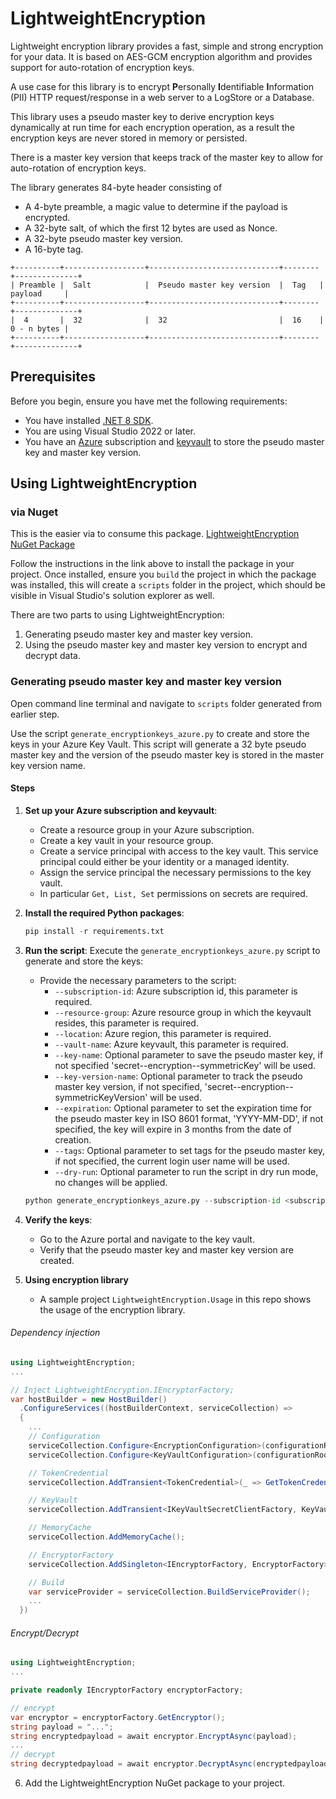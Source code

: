 # LightweightEncryption

Lightweight encryption library provides a fast, simple and strong encryption for your data.
It is based on AES-GCM encryption algorithm and provides support for auto-rotation of encryption keys.

A use case for this library is to encrypt <b>P</b>ersonally <b>I</b>dentifiable <b>I</b>nformation (PII) HTTP request/response in a web server to a LogStore or a Database.

This library uses a pseudo master key to derive encryption keys dynamically at run time for each encryption operation, as a result the encryption keys are never stored in memory or persisted.

There is a master key version that keeps track of the master key to allow for auto-rotation of encryption keys.

The library generates 84-byte header consisting of
* A 4-byte preamble, a magic value to determine if the payload is encrypted.
* A 32-byte salt, of which the first 12 bytes are used as Nonce.
* A 32-byte pseudo master key version.
* A 16-byte tag.

```
+----------+------------------+-----------------------------+--------+--------------+
| Preamble |  Salt            |  Pseudo master key version  |  Tag   |  payload     |
+----------+------------------+-----------------------------+--------+--------------+
|  4       |  32              |  32                         |  16    |  0 - n bytes |
+----------+------------------+-----------------------------+--------+--------------+
```

## Prerequisites

Before you begin, ensure you have met the following requirements:

- You have installed [.NET 8 SDK](https://dotnet.microsoft.com/download/dotnet/8.0).
- You are using Visual Studio 2022 or later.
- You have an [Azure](https://azure.microsoft.com) subscription and [keyvault](https://azure.microsoft.com/en-us/products/key-vault) to store the pseudo master key and master key version.

## Using LightweightEncryption

### via Nuget

This is the easier via to consume this package.
[LightweightEncryption NuGet Package](https://www.nuget.org/packages/LightweightEncryption)

Follow the instructions in the link above to install the package in your project.
Once installed, ensure you `build` the project in which the package was installed, this will create a `scripts` folder in the project, which should be visible in Visual Studio's solution explorer as well.

There are two parts to using LightweightEncryption:

1. Generating pseudo master key and master key version.
2. Using the pseudo master key and master key version to encrypt and decrypt data.

### Generating pseudo master key and master key version

Open command line terminal and navigate to `scripts` folder generated from earlier step.

Use the script `generate_encryptionkeys_azure.py` to create and store the keys in your Azure Key Vault.
This script will generate a 32 byte pseudo master key and the version of the pseudo master key is stored in the master key version name.

#### Steps

1. **Set up your Azure subscription and keyvault**:
    - Create a resource group in your Azure subscription.
    - Create a key vault in your resource group.
    - Create a service principal with access to the key vault. This service principal could either be your identity or a managed identity.
    - Assign the service principal the necessary permissions to the key vault.
    - In particular `Get, List, Set` permissions on secrets are required.

2. **Install the required Python packages**:

   ```python
   pip install -r requirements.txt
   ```

3. **Run the script**:
    Execute the `generate_encryptionkeys_azure.py` script to generate and store the keys:
    - Provide the necessary parameters to the script:
        - `--subscription-id`: Azure subscription id, this parameter is required.
        - `--resource-group`: Azure resource group in which the keyvault resides, this parameter is required.
        - `--location`: Azure region, this parameter is required.
        - `--vault-name`: Azure keyvault, this parameter is required.
        - `--key-name`: Optional parameter to save the pseudo master key, if not specified 'secret--encryption--symmetricKey' will be used.
        - `--key-version-name`: Optional parameter to track the pseudo master key version, if not specified, 'secret--encryption--symmetricKeyVersion' will be used.
        - `--expiration`: Optional parameter to set the expiration time for the pseudo master key in ISO 8601 format, 'YYYY-MM-DD', if not specified, the key will expire in 3 months from the date of creation.
        - `--tags`: Optional parameter to set tags for the pseudo master key, if not specified, the current login user name will be used.
        - `--dry-run`: Optional parameter to run the script in dry run mode, no changes will be applied.

    ```python
    python generate_encryptionkeys_azure.py --subscription-id <subscription-id> --resource-group <resource-group> --location <location> --vault-name <vault-name> --key-name <key-name> --key-version-name <key-version-name> --expiration <expiration> --tags <tags> --dry-run
    ```
4. **Verify the keys**:
    - Go to the Azure portal and navigate to the key vault.
    - Verify that the pseudo master key and master key version are created.
5. **Using encryption library**
   - A sample project `LightweightEncryption.Usage` in this repo shows the usage of the encryption library.

###### Dependency injection
```C#
using LightweightEncryption;
...

// Inject LightweightEncryption.IEncryptorFactory;
var hostBuilder = new HostBuilder()
  .ConfigureServices((hostBuilderContext, serviceCollection) =>
  {
    ...
    // Configuration
    serviceCollection.Configure<EncryptionConfiguration>(configurationRoot.GetSection(nameof(EncryptionConfiguration)));
    serviceCollection.Configure<KeyVaultConfiguration>(configurationRoot.GetSection(nameof(KeyVaultConfiguration)));

    // TokenCredential
    serviceCollection.AddTransient<TokenCredential>(_ => GetTokenCredential());

    // KeyVault
    serviceCollection.AddTransient<IKeyVaultSecretClientFactory, KeyVaultSecretClientFactory>();

    // MemoryCache
    serviceCollection.AddMemoryCache();

    // EncryptorFactory
    serviceCollection.AddSingleton<IEncryptorFactory, EncryptorFactory>();

    // Build
    var serviceProvider = serviceCollection.BuildServiceProvider();
    ...
  })
```
###### Encrypt/Decrypt
```C#
using LightweightEncryption;
...

private readonly IEncryptorFactory encryptorFactory;

// encrypt
var encryptor = encryptorFactory.GetEncryptor();
string payload = "...";
string encryptedpayload = await encryptor.EncryptAsync(payload);
...
// decrypt
string decryptedpayload = await encryptor.DecryptAsync(encryptedpayload);
```

6. Add the LightweightEncryption NuGet package to your project.

